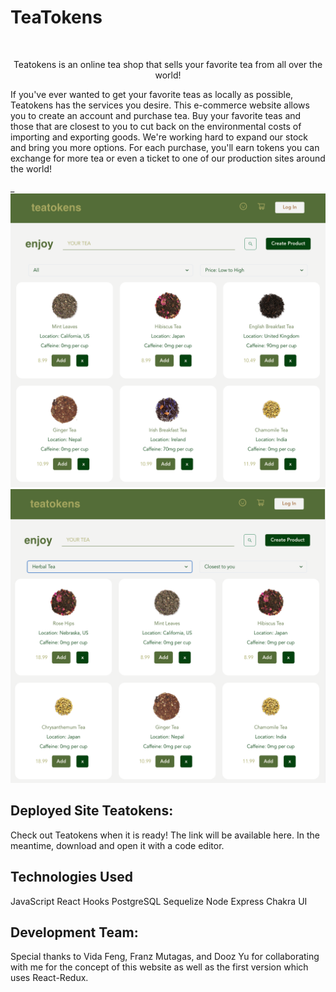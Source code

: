# TeaTokens

<!-- PROJECT TITLE -->
<br />
<p align="center">
  <a href="">
  </a>
  <p align="center">
   Teatokens is an online tea shop that sells your favorite tea from all over the world!
    <br />

If you've ever wanted to get your favorite teas as locally as possible, Teatokens has the services you desire. This e-commerce website allows you to create an account and purchase tea. Buy your favorite teas and those that are closest to you to cut back on the environmental costs of importing and exporting goods. We're working hard to expand our stock and bring you more options. For each purchase, you'll earn tokens you can exchange for more tea or even a ticket to one of our production sites around the world!

\_</b> <img src="./public/shopPage1.png" alt="Shop Page 1" > <img src="./public/shopPage2.png" alt="Shop Page 2" >  </b> 


## Deployed Site Teatokens:

Check out Teatokens when it is ready! The link will be available here. In the meantime, download and open it with a code editor.

## Technologies Used

JavaScript
React Hooks
PostgreSQL
Sequelize
Node
Express
Chakra UI

## Development Team:

Special thanks to Vida Feng, Franz Mutagas, and Dooz Yu for collaborating with me for the concept of this website as well as the first version which uses React-Redux.
